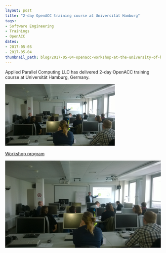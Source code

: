 ```yaml
---
layout: post
title: "2-day OpenACC training course at Universität Hamburg"
tags:
- Software Engineering
- Trainings
- OpenACC
dates:
- 2017-05-03
- 2017-05-04
thumbnail_path: blog/2017-05-04-openacc-workshop-at-the-university-of-hamburg/university_logo.jpg
---
```


Applied Parallel Computing LLC has delivered 2-day OpenACC training course at Universität Hamburg, Germany.

![alt text](\assets\img\blog\2017-05-04-openacc-workshop-at-the-university-of-hamburg\Hamburg_02.jpg "Logo Title Text 1")

[Workshop program](\assets\img\blog\2017-05-04-openacc-workshop-at-the-university-of-hamburg\hamburg_openacc.pdf)

![alt text](\assets\img\blog\2017-05-04-openacc-workshop-at-the-university-of-hamburg\Hamburg_01.jpg "Logo Title Text 1")

